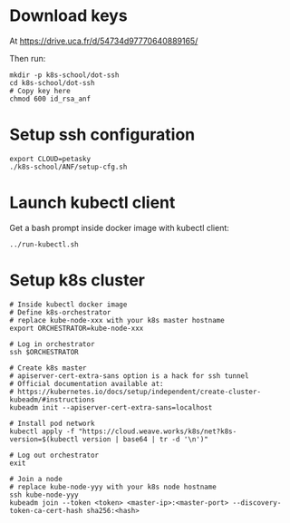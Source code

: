 # Download keys

At https://drive.uca.fr/d/54734d97770640889165/

Then run:

```shell
mkdir -p k8s-school/dot-ssh
cd k8s-school/dot-ssh
# Copy key here
chmod 600 id_rsa_anf
```

# Setup ssh configuration

```shell
export CLOUD=petasky
./k8s-school/ANF/setup-cfg.sh
```

# Launch kubectl client

Get a bash prompt inside docker image with kubectl client:

```shell
../run-kubectl.sh
```

# Setup k8s cluster

```shell
# Inside kubectl docker image
# Define k8s-orchestrator
# replace kube-node-xxx with your k8s master hostname
export ORCHESTRATOR=kube-node-xxx

# Log in orchestrator
ssh $ORCHESTRATOR

# Create k8s master
# apiserver-cert-extra-sans option is a hack for ssh tunnel
# Official documentation available at:
# https://kubernetes.io/docs/setup/independent/create-cluster-kubeadm/#instructions
kubeadm init --apiserver-cert-extra-sans=localhost

# Install pod network
kubectl apply -f "https://cloud.weave.works/k8s/net?k8s-version=$(kubectl version | base64 | tr -d '\n')"

# Log out orchestrator
exit

# Join a node
# replace kube-node-yyy with your k8s node hostname
ssh kube-node-yyy
kubeadm join --token <token> <master-ip>:<master-port> --discovery-token-ca-cert-hash sha256:<hash>

```
